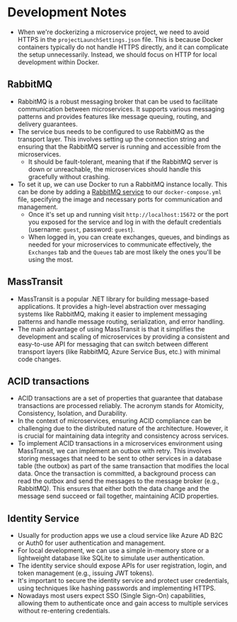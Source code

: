 # Development Notes

- When we're dockerizing a microservice project, we need to avoid HTTPS in the `projectLaunchSettings.json` file. This is because Docker containers typically do not handle HTTPS directly, and it can complicate the setup unnecessarily. Instead, we should focus on HTTP for local development within Docker.

## RabbitMQ

- RabbitMQ is a robust messaging broker that can be used to facilitate communication between microservices. It supports various messaging patterns and provides features like message queuing, routing, and delivery guarantees.
- The service bus needs to be configured to use RabbitMQ as the transport layer. This involves setting up the connection string and ensuring that the RabbitMQ server is running and accessible from the microservices.
  - It should be fault-tolerant, meaning that if the RabbitMQ server is down or unreachable, the microservices should handle this gracefully without crashing.
- To set it up, we can use Docker to run a RabbitMQ instance locally. This can be done by adding a [RabbitMQ service](../AsciiTypeGenerator/docker-compose.yml) to our `docker-compose.yml` file, specifying the image and necessary ports for communication and management.
  - Once it's set up and running visit `http://localhost:15672` or the port you exposed for the service and log in with the default credentials (username: `guest`, password: `guest`).
  - When logged in, you can create exchanges, queues, and bindings as needed for your microservices to communicate effectively, the `Exchanges` tab and the `Queues` tab are most likely the ones you'll be using the most.

## MassTransit

- MassTransit is a popular .NET library for building message-based applications. It provides a high-level abstraction over messaging systems like RabbitMQ, making it easier to implement messaging patterns and handle message routing, serialization, and error handling.
- The main advantage of using MassTransit is that it simplifies the development and scaling of microservices by providing a consistent and easy-to-use API for messaging that can switch between different transport layers (like RabbitMQ, Azure Service Bus, etc.) with minimal code changes.

## ACID transactions

- ACID transactions are a set of properties that guarantee that database transactions are processed reliably. The acronym stands for Atomicity, Consistency, Isolation, and Durability.
- In the context of microservices, ensuring ACID compliance can be challenging due to the distributed nature of the architecture. However, it is crucial for maintaining data integrity and consistency across services.
- To implement ACID transactions in a microservices environment using MassTransit, we can implement an outbox with retry. This involves storing messages that need to be sent to other services in a database table (the outbox) as part of the same transaction that modifies the local data. Once the transaction is committed, a background process can read the outbox and send the messages to the message broker (e.g., RabbitMQ). This ensures that either both the data change and the message send succeed or fail together, maintaining ACID properties.

## Identity Service

- Usually for production apps we use a cloud service like Azure AD B2C or Auth0 for user authentication and management.
- For local development, we can use a simple in-memory store or a lightweight database like SQLite to simulate user authentication.
- The identity service should expose APIs for user registration, login, and token management (e.g., issuing JWT tokens).
- It's important to secure the identity service and protect user credentials, using techniques like hashing passwords and implementing HTTPS.
- Nowadays most users expect SSO (Single Sign-On) capabilities, allowing them to authenticate once and gain access to multiple services without re-entering credentials.
